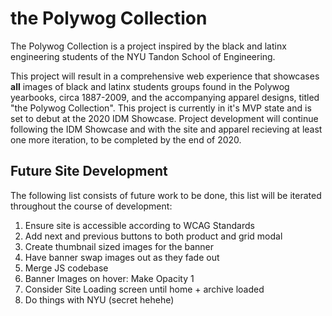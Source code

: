 # the Polywog Collection 

The Polywog Collection is a project inspired by the black and latinx engineering students of the NYU Tandon School of Engineering. 

This project will result in a comprehensive web experience that showcases **all** images of black and latinx students groups found in the
Polywog yearbooks, circa 1887-2009, and the accompanying apparel designs, titled "the Polywog Collection". This project is currently in
it's MVP state and is set to debut at the 2020 IDM Showcase. Project development will continue following the IDM Showcase and with the site
and apparel recieving at least one more iteration, to be completed by the end of 2020. 

## Future Site Development

The following list consists of future work to be done, this list will be iterated throughout the course of development: 
1. Ensure site is accessible according to WCAG Standards 
2. Add next and previous buttons to both product and grid modal 
3. Create thumbnail sized images for the banner
4. Have banner swap images out as they fade out
5. Merge JS codebase 
6. Banner Images on hover: Make Opacity 1
7. Consider Site Loading screen until home + archive loaded
8. Do things with NYU (secret hehehe)
